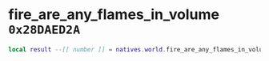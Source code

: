 # fire_are_any_flames_in_volume `0x28DAED2A`

```lua
local result --[[ number ]] = natives.world.fire_are_any_flames_in_volume(_unk0 --[[ number ]])
```
